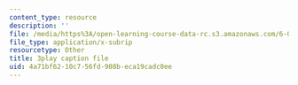 ```yaml
---
content_type: resource
description: ''
file: /media/https%3A/open-learning-course-data-rc.s3.amazonaws.com/6-00sc-introduction-to-computer-science-and-programming-spring-2011/4a71bf6210c756fd908beca19cadc0ee_8I0BmT1ccuw.vtt
file_type: application/x-subrip
resourcetype: Other
title: 3play caption file
uid: 4a71bf62-10c7-56fd-908b-eca19cadc0ee
---
```

